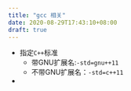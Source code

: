 ```yaml
---
title: "gcc 相关"
date: 2020-08-29T17:43:10+08:00
draft: true
---
```


* 指定`C++`标准
  * 带GNU扩展名:`-std=gnu++11`
  * 不带GNU扩展名：`-std=c++11`
* 
